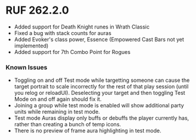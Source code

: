 # RUF 262.2.0
* Added support for Death Knight runes in Wrath Classic
* Fixed a bug with stack counts for auras
* Added Evoker's class power, Essence (Empowered Cast Bars not yet implemented)
* Added support for 7th Combo Point for Rogues

### Known Issues
* Toggling on and off Test mode while targetting someone can cause the target portrait to scale incorrectly for the rest of that play session (until you relog or reloadUI). Deselecting your target and then toggling Test Mode on and off again should fix it.
* Joining a group while test mode is enabled will show additional party units while remaining in test mode.
* Test mode Auras display only buffs or debuffs the player currently has, rather than creating a bunch of temp icons.
* There is no preview of frame aura highlighting in test mode.